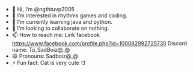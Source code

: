 - 👋 Hi, I’m @ngthtuvp2005
- 👀 I’m interested in rhythms games and coding.
- 🌱 I’m currently learning java and python.
- 💞️ I’m looking to collaborate on nothing.
- 📫 How to reach me: Link facebook https://www.facebook.com/profile.php?id=100082992725730
                      Discord name: Tú_SadBoiz@_@
- 😄 Pronouns: Sadboiz@_@
- ⚡ Fun fact: Cat is very cute :3 

<!---
ngthtuvp2005/ngthtuvp2005 is a ✨ special ✨ repository because its `README.md` (this file) appears on your GitHub profile.
You can click the Preview link to take a look at your changes.
--->
